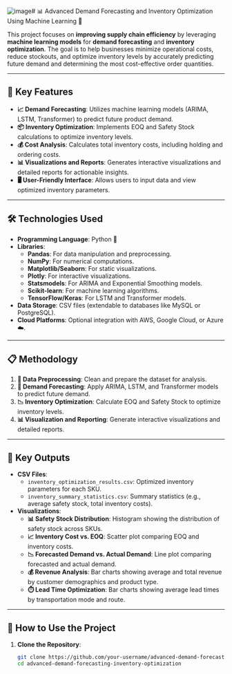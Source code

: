 ![image](https://github.com/user-attachments/assets/683e3d4e-2691-432d-bf3f-5f6ba9e262b8)# 📊 Advanced Demand Forecasting and Inventory Optimization Using Machine Learning 🚀


This project focuses on **improving supply chain efficiency** by leveraging **machine learning models** for **demand forecasting** and **inventory optimization**. The goal is to help businesses minimize operational costs, reduce stockouts, and optimize inventory levels by accurately predicting future demand and determining the most cost-effective order quantities.

---

## 🌟 **Key Features**

- **📈 Demand Forecasting**: Utilizes machine learning models (ARIMA, LSTM, Transformer) to predict future product demand.
- **📦 Inventory Optimization**: Implements EOQ and Safety Stock calculations to optimize inventory levels.
- **💰 Cost Analysis**: Calculates total inventory costs, including holding and ordering costs.
- **📊 Visualizations and Reports**: Generates interactive visualizations and detailed reports for actionable insights.
- **🖥️ User-Friendly Interface**: Allows users to input data and view optimized inventory parameters.

---

## 🛠️ **Technologies Used**

- **Programming Language**: Python 🐍
- **Libraries**:
  - **Pandas**: For data manipulation and preprocessing.
  - **NumPy**: For numerical computations.
  - **Matplotlib/Seaborn**: For static visualizations.
  - **Plotly**: For interactive visualizations.
  - **Statsmodels**: For ARIMA and Exponential Smoothing models.
  - **Scikit-learn**: For machine learning algorithms.
  - **TensorFlow/Keras**: For LSTM and Transformer models.
- **Data Storage**: CSV files (extendable to databases like MySQL or PostgreSQL).
- **Cloud Platforms**: Optional integration with AWS, Google Cloud, or Azure ☁️.

---

## 📋 **Methodology**

1. **🧹 Data Preprocessing**: Clean and prepare the dataset for analysis.
2. **🔮 Demand Forecasting**: Apply ARIMA, LSTM, and Transformer models to predict future demand.
3. **📉 Inventory Optimization**: Calculate EOQ and Safety Stock to optimize inventory levels.
4. **📊 Visualization and Reporting**: Generate interactive visualizations and detailed reports.

---

## 📂 **Key Outputs**

- **CSV Files**:
  - `inventory_optimization_results.csv`: Optimized inventory parameters for each SKU.
  - `inventory_summary_statistics.csv`: Summary statistics (e.g., average safety stock, total inventory costs).
- **Visualizations**:
  - **📊 Safety Stock Distribution**: Histogram showing the distribution of safety stock across SKUs.
  - **📈 Inventory Cost vs. EOQ**: Scatter plot comparing EOQ and inventory costs.
  - **📉 Forecasted Demand vs. Actual Demand**: Line plot comparing forecasted and actual demand.
  - **💰 Revenue Analysis**: Bar charts showing average and total revenue by customer demographics and product type.
  - **⏱️ Lead Time Optimization**: Bar charts showing average lead times by transportation mode and route.

---

## 🚀 **How to Use the Project**

1. **Clone the Repository**:
   ```bash
   git clone https://github.com/your-username/advanced-demand-forecasting-inventory-optimization.git
   cd advanced-demand-forecasting-inventory-optimization
